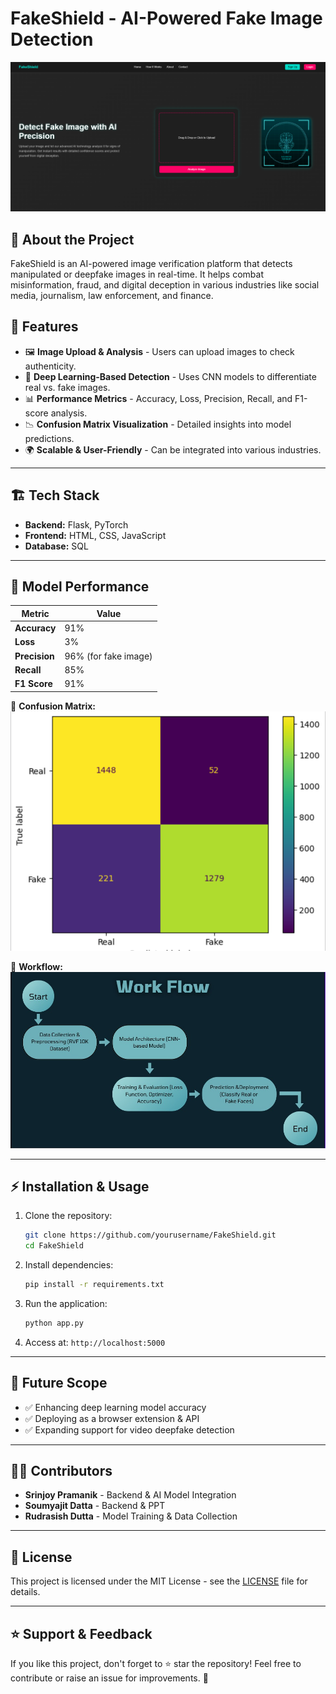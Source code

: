 # FakeShield - AI-Powered Fake Image Detection

![FakeShield Banner](./banner.png)

## 🚀 About the Project
FakeShield is an AI-powered image verification platform that detects manipulated or deepfake images in real-time. It helps combat misinformation, fraud, and digital deception in various industries like social media, journalism, law enforcement, and finance.

## 📌 Features
- 🖼️ **Image Upload & Analysis** - Users can upload images to check authenticity.
- 🧠 **Deep Learning-Based Detection** - Uses CNN models to differentiate real vs. fake images.
- 📊 **Performance Metrics** - Accuracy, Loss, Precision, Recall, and F1-score analysis.
- 📉 **Confusion Matrix Visualization** - Detailed insights into model predictions.
- 🌍 **Scalable & User-Friendly** - Can be integrated into various industries.

---
## 🏗️ Tech Stack
- **Backend:** Flask, PyTorch
- **Frontend:** HTML, CSS, JavaScript
- **Database:** SQL

---
## 🎯 Model Performance

| Metric        | Value  |
|--------------|--------|
| **Accuracy**  | 91% |
| **Loss**      | 3% |
| **Precision** | 96% (for fake image)|
| **Recall**    | 85% |
| **F1 Score**  | 91% |

📌 **Confusion Matrix:**
![Confusion Matrix](./confusion.png)

📌 **Workflow:**
![Confusion Matrix](./workFlow.jpeg)

---
## ⚡ Installation & Usage
1. Clone the repository:
   ```sh
   git clone https://github.com/yourusername/FakeShield.git
   cd FakeShield
   ```
2. Install dependencies:
   ```sh
   pip install -r requirements.txt
   ```
3. Run the application:
   ```sh
   python app.py
   ```
4. Access at: `http://localhost:5000`

---
## 📌 Future Scope
- ✅ Enhancing deep learning model accuracy
- ✅ Deploying as a browser extension & API
- ✅ Expanding support for video deepfake detection

---
## 👨‍💻 Contributors
- **Srinjoy Pramanik** - Backend & AI Model Integration
- **Soumyajit Datta** - Backend & PPT
- **Rudrasish Dutta** - Model Training & Data Collection

---
## 📜 License
This project is licensed under the MIT License - see the [LICENSE](LICENSE) file for details.

---
## ⭐ Support & Feedback
If you like this project, don't forget to ⭐ star the repository! Feel free to contribute or raise an issue for improvements. 🚀
